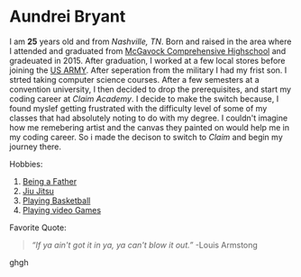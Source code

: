# Aundrei Bryant 

I am **25** years old and from _Nashville, TN_. Born and raised in the area where I attended and graduated from [McGavock Comprehensive Highschool](https://mcgavock.mnps.org/) and gradeuated in 2015. After graduation, I  worked at a few local stores before joining the [US ARMY](https://www.goarmy.com/). After seperation from the military I had my frist son. I strted taking computer science courses. After a few semesters at a convention university, I then decided to drop the prerequisites, and start my coding career at _Claim Academy_. I decide to make the switch because, I found myslef getting frustrated with the difficulty level of some of my classes that had absolutely noting to do with my degree. I couldn't imagine how me remebering artist and the canvas they painted on would help me in my coding career. So i made the decison to switch to _Claim_ and begin my journey there.

Hobbies:
1. [Being a Father](https://images.squarespace-cdn.com/content/v1/60956b1376633b7084009880/1626972176402-JNQWLL0IUUW3EKY223TC/Screenshot%2B2018-09-28%2B11.57.21.png)
2. [Jiu Jitsu](https://legionjj.com/) 
3. [Playing Basketball](https://upload.wikimedia.org/wikipedia/commons/7/7a/Basketball.png)
4. [Playing video Games](https://www.callofduty.com/modernwarfare2) 

Favorite Quote:
>_“If ya ain't got it in ya, ya can't blow it out.”_
-Louis Armstong  

ghgh